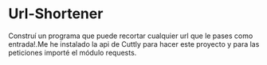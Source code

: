 # Url-Shortener

Construí un programa que puede recortar cualquier url que le pases como entrada!.Me he instalado la api de Cuttly para hacer este proyecto y para las peticiones importé el módulo requests.
